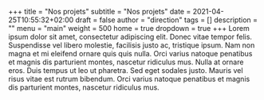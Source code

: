 +++
title       = "Nos projets"
subtitle    = "Nos projets"
date        = 2021-04-25T10:55:32+02:00
draft       = false
author      = "direction"
tags        = []
description = ""
menu        = "main"
weight      = 500
home        = true
dropdown    = true
+++
Lorem ipsum dolor sit amet, consectetur adipiscing elit. Donec vitae tempor felis. Suspendisse vel libero molestie, facilisis justo ac, tristique ipsum. Nam non magna et mi eleifend ornare quis quis nulla. Orci varius natoque penatibus et magnis dis parturient montes, nascetur ridiculus mus. Nulla at ornare eros. Duis tempus ut leo ut pharetra. Sed eget sodales justo. Mauris vel risus vitae est rutrum bibendum. Orci varius natoque penatibus et magnis dis parturient montes, nascetur ridiculus mus.
